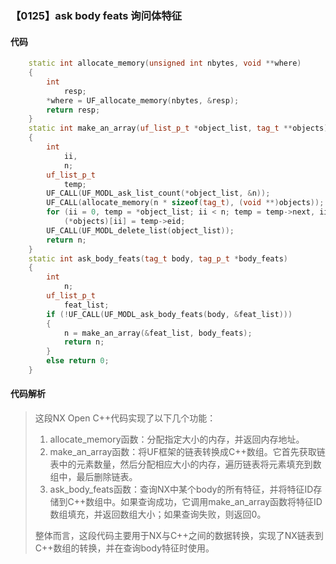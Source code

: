 ### 【0125】ask body feats 询问体特征

#### 代码

```cpp
    static int allocate_memory(unsigned int nbytes, void **where)  
    {  
        int  
            resp;  
        *where = UF_allocate_memory(nbytes, &resp);  
        return resp;  
    }  
    static int make_an_array(uf_list_p_t *object_list, tag_t **objects)  
    {  
        int  
            ii,  
            n;  
        uf_list_p_t  
            temp;  
        UF_CALL(UF_MODL_ask_list_count(*object_list, &n));  
        UF_CALL(allocate_memory(n * sizeof(tag_t), (void **)objects));  
        for (ii = 0, temp = *object_list; ii < n; temp = temp->next, ii++)  
            (*objects)[ii] = temp->eid;  
        UF_CALL(UF_MODL_delete_list(object_list));  
        return n;  
    }  
    static int ask_body_feats(tag_t body, tag_p_t *body_feats)  
    {  
        int  
            n;  
        uf_list_p_t  
            feat_list;  
        if (!UF_CALL(UF_MODL_ask_body_feats(body, &feat_list)))  
        {  
            n = make_an_array(&feat_list, body_feats);  
            return n;  
        }  
        else return 0;  
    }

```

#### 代码解析

> 这段NX Open C++代码实现了以下几个功能：
>
> 1. allocate_memory函数：分配指定大小的内存，并返回内存地址。
> 2. make_an_array函数：将UF框架的链表转换成C++数组。它首先获取链表中的元素数量，然后分配相应大小的内存，遍历链表将元素填充到数组中，最后删除链表。
> 3. ask_body_feats函数：查询NX中某个body的所有特征，并将特征ID存储到C++数组中。如果查询成功，它调用make_an_array函数将特征ID数组填充，并返回数组大小；如果查询失败，则返回0。
>
> 整体而言，这段代码主要用于NX与C++之间的数据转换，实现了NX链表到C++数组的转换，并在查询body特征时使用。
>
